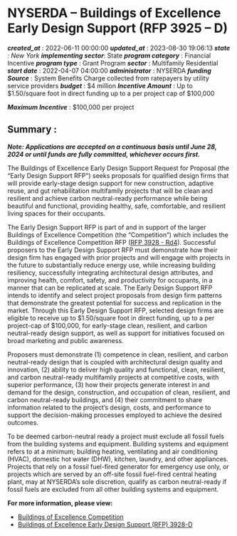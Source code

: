 # NYSERDA – Buildings of Excellence Early Design Support  (RFP 3925 – D) 
 ***created_at*** : 2022-06-11 00:00:00 
 ***updated_at*** : 2023-08-30 19:06:13 
 ***state** : New York 
 **implementing sector***: State 
 ***program category*** : Financial Incentive 
 ***program type*** : Grant Program 
 ***sector*** : Multifamily Residential 
 ***start date*** : 2022-04-07 04:00:00 
 ***administrator*** : NYSERDA 
 ***funding Source*** : System Benefits Charge collected from ratepayers by utility service providers 
 ***budget*** : $4 million 
 ***Incentive Amount*** : Up to $1.50/square foot in direct funding up to a per project cap of $100,000

 
 ***Maximum Incentive*** : $100,000 per project

 
 ## Summary : 
 **_Note: Applications are accepted on a continuous basis until June 28, 2024
or until funds are fully committed, whichever occurs first._**

The Buildings of Excellence Early Design Support Request for Proposal (the
“Early Design Support RFP”) seeks proposals for qualified design firms that
will provide early-stage design support for new construction, adaptive reuse,
and gut rehabilitation multifamily projects that will be clean and resilient
and achieve carbon neutral-ready performance while being beautiful and
functional, providing healthy, safe, comfortable, and resilient living spaces
for their occupants.

The Early Design Support RFP is part of and in support of the larger Buildings
of Excellence Competition (the “Competition”) which includes the Buildings of
Excellence Competition RFP ([RFP 3928 -
Rd4](https://portal.nyserda.ny.gov/CORE_Solicitation_Detail_Page?SolicitationId=a0rt000000WH8uAAAT&_gl=1*58whbq*_ga*MTg0OTc0NjI3NC4xNjY2NzI4OTM4*_ga_DRYJB34TXH*MTY5MzQyMDc4MC4xNjUuMS4xNjkzNDIwNzk4LjAuMC4w)).
Successful proposers to the Early Design Support RFP must demonstrate how
their design firm has engaged with prior projects and will engage with
projects in the future to substantially reduce energy use, while increasing
building resiliency, successfully integrating architectural design attributes,
and improving health, comfort, safety, and productivity for occupants, in a
manner that can be replicated at scale. The Early Design Support RFP intends
to identify and select project proposals from design firm patterns that
demonstrate the greatest potential for success and replication in the market.
Through this Early Design Support RFP, selected design firms are eligible to
receive up to $1.50/square foot in direct funding, up to a per project-cap of
$100,000, for early-stage clean, resilient, and carbon neutral-ready design
support, as well as support for initiatives focused on broad marketing and
public awareness.

Proposers must demonstrate (1) competence in clean, resilient, and carbon
neutral-ready design that is coupled with architectural design quality and
innovation, (2) ability to deliver high quality and functional, clean,
resilient, and carbon neutral-ready multifamily projects at competitive costs,
with superior performance, (3) how their projects generate interest in and
demand for the design, construction, and occupation of clean, resilient, and
carbon neutral-ready buildings, and (4) their commitment to share information
related to the project’s design, costs, and performance to support the
decision-making processes employed to achieve the desired outcomes.

To be deemed carbon-neutral ready a project must exclude all fossil fuels from
the building systems and equipment. Building systems and equipment refers to
at a minimum; building heating, ventilating and air conditioning (HVAC),
domestic hot water (DHW), kitchen, laundry, and other appliances. Projects
that rely on a fossil fuel-fired generator for emergency use only, or projects
which are served by an off-site fossil fuel-fired central heating plant, may
at NYSERDA’s sole discretion, qualify as carbon neutral-ready if fossil fuels
are excluded from all other building systems and equipment.

  

**For more information, please view:**

  * [Buildings of Excellence Competition](https://www.nyserda.ny.gov/All-Programs/Multifamily-Buildings-of-Excellence/About)
  * [Buildings of Excellence Early Design Support (RFP) 3928-D](https://portal.nyserda.ny.gov/CORE_Solicitation_Detail_Page?SolicitationId=a0r8z0000005MHF)

 
 